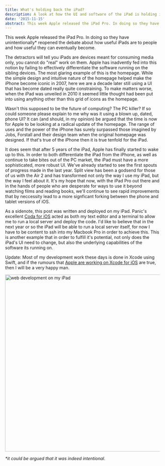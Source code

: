 ```yaml
---
title: What's holding back the iPad?
description: A look at how the UI and software of the iPad is holding it back from fulfilling its potential
date: '2015-11-15'
abstract: This week Apple released the iPad Pro. In doing so they have unintentionally* reopened the debate about how useful iPads are to people and how useful they can eventually become. The detractors will tell you iPads are devices meant for consuming media only, you cannot do "real" work on them...
---
```


This week Apple released the iPad Pro. In doing so they have unintentionally* reopened the debate about how useful iPads are to people and how useful they can eventually become.
	
The detractors will tell you iPads are devices meant for consuming media only, you cannot do "real" work on them. Apple has inadvently fed into this notion by failing to effectively differentiate the software running on the sibling devices. The most glaring example of this is the homepage. While the simple design and intuitive nature of the homepage helped make the iPhone become iconic in 2007, here we are a decade later still using a UI that has become dated really quite constraining. To make matters worse, when the iPad was unveiled in 2010 it seemed little thought had been put into using anything other than this grid of icons as the homepage.

Wasn't this supposed to be the future of computing? The PC killer? If so could someone please explain to me why was it using a blown up, dated, phone UI? It can (and should, in my opinion) be argued that the time is now for Apple to be looking at a radical update of the homepage. The range of uses and the power of the iPhone has surely surpassed those imagined by Jobs, Forstall and their design team when the original homepage was designed. If that's true of the iPhone then it is true tenfold for the iPad.

It does seem that after 5 years of the iPad, Apple has finally started to wake up to this. In order to both differentiate the iPad from the iPhone, as well as continue to take bites out of the PC market, the iPad must have a more sophisticated, more robust UI. We've already started to see the first spouts of progress made in the last year. Split view has been a godsend for those of us with the Air 2 and has transformed not only the way I use my iPad, but the way I feel about it. It's my hope that now, with the iPad Pro out there and in the hands of people who are desperate for ways to use it beyond watching films and reading books, we'll continue to see rapid improvements that by neccessity lead to a more signficant forking between the phone and tablet versions of iOS.

As a sidenote, this post was written and deployed on my iPad. Panic's excellent [Coda for iOS](https://panic.com/coda-ios/) acted as both my text editor and a terminal to allow me to run a local server and deploy the code. I'd like to believe that in the next year or so the iPad will be able to run a local server itself, for now I have to be content to ssh into my Macbook Pro in order to achieve this. This is another example that in order to fulfill it's potential, not only does the iPad's UI need to change, but also the underlying capabilities of the software its running on.
 
Update: Most of my development work these days is done in Xcode using Swift, and if the rumours that [Apple are working on Xcode for iOS](http://daringfireball.net/linked/2015/11/12/ipad-pro-xcode) are true, then I will be a very happy man.

<div class='left'>
	<img src="/assets/images/posts/developing-ipad.png" alt="web development on my iPad"
	title="web development on my iPad" width="768" height="576" class='centred' />
</div>

 _*it could be argued that it was indeed intentional._